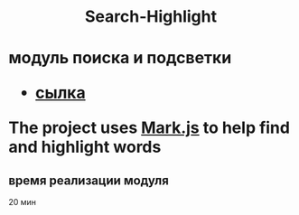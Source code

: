 <h1 align="center"> Search-Highlight <h1>

<p>модуль поиска и подсветки </p>

- [сылка](https://mizou9999.github.io/Search-Highlight/)

The project uses [Mark.js](https://markjs.io/) to help find and highlight words

## время реализации модуля

20 мин
